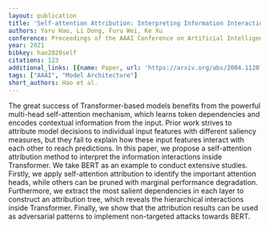 ```yaml
---
layout: publication
title: 'Self-attention Attribution: Interpreting Information Interactions Inside Transformer'
authors: Yaru Hao, Li Dong, Furu Wei, Ke Xu
conference: Proceedings of the AAAI Conference on Artificial Intelligence
year: 2021
bibkey: hao2020self
citations: 123
additional_links: [{name: Paper, url: 'https://arxiv.org/abs/2004.11207'}]
tags: ["AAAI", "Model Architecture"]
short_authors: Hao et al.
---
```

The great success of Transformer-based models benefits from the powerful
multi-head self-attention mechanism, which learns token dependencies and
encodes contextual information from the input. Prior work strives to attribute
model decisions to individual input features with different saliency measures,
but they fail to explain how these input features interact with each other to
reach predictions. In this paper, we propose a self-attention attribution
method to interpret the information interactions inside Transformer. We take
BERT as an example to conduct extensive studies. Firstly, we apply
self-attention attribution to identify the important attention heads, while
others can be pruned with marginal performance degradation. Furthermore, we
extract the most salient dependencies in each layer to construct an attribution
tree, which reveals the hierarchical interactions inside Transformer. Finally,
we show that the attribution results can be used as adversarial patterns to
implement non-targeted attacks towards BERT.
